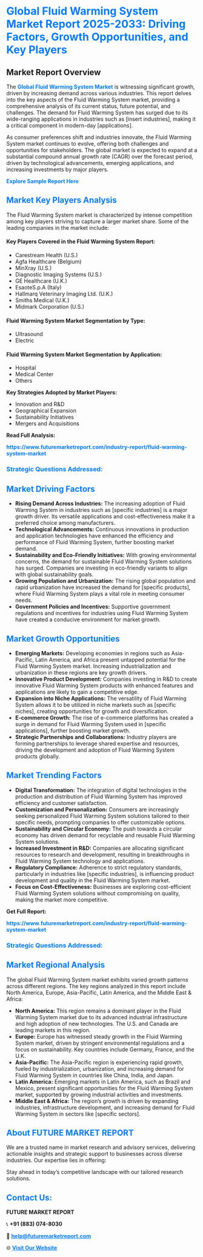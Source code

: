 <h1 style="color: #007BFF;">Global Fluid Warming System Market Report 2025-2033: Driving Factors, Growth Opportunities, and Key Players</h1>

<section id="overview">
<h2>Market Report Overview</h2>
<p>The <a href="https://www.futuremarketreport.com/industry-report/fluid-warming-system-market" style="color: #007BFF; text-decoration: none;"><strong>Global Fluid Warming System Market</strong></a> is witnessing significant growth, driven by increasing demand across various industries. This report delves into the key aspects of the Fluid Warming System market, providing a comprehensive analysis of its current status, future potential, and challenges. The demand for Fluid Warming System has surged due to its wide-ranging applications in industries such as [insert industries], making it a critical component in modern-day [applications].</p>
<p>As consumer preferences shift and industries innovate, the Fluid Warming System market continues to evolve, offering both challenges and opportunities for stakeholders. The global market is expected to expand at a substantial compound annual growth rate (CAGR) over the forecast period, driven by technological advancements, emerging applications, and increasing investments by major players.</p>
</section>

<section id="overview">
<p><a href="https://www.futuremarketreport.com/request-sample/reportId=97332" style="color: #007BFF; text-decoration: none;"><strong>Explore Sample Report Here</strong></a></p>
</section>

<section id="key-players">
<h2 style="color: #007BFF;">Market Key Players Analysis</h2>
<p>The Fluid Warming System market is characterized by intense competition among key players striving to capture a larger market share. Some of the leading companies in the market include:</p>
<h4>Key Players Covered in the Fluid Warming System Report:</h4>
<ul><li>Carestream Health (U.S.)</li><li>Agfa Healthcare (Belgium)</li><li>MinXray (U.S.)</li><li>Diagnostic Imaging Systems (U.S.)</li><li>GE Healthcare (U.K.)</li><li>EsaoteS.p.A (Italy)</li><li>Hallmarq Veterinary Imaging Ltd. (U.K.)</li><li>Smiths Medical (U.K.)</li><li>Midmark Corporation (U.S.)</li></ul>
<h4>Fluid Warming System Market Segmentation by Type:</h4>
<ul><li>Ultrasound</li><li>Electric</li></ul>

<h4>Fluid Warming System Market Segmentation by Application:</h4>
<ul><li>Hospital</li><li>Medical Center</li><li>Others</li></ul>
<p><strong>Key Strategies Adopted by Market Players:</strong></p>
<ul>
<li>Innovation and R&D</li>
<li>Geographical Expansion</li>
<li>Sustainability Initiatives</li>
<li>Mergers and Acquisitions</li>
</ul>
</section>

<section>
<p><strong>Read Full Analysis: </strong></p><a href="https://www.futuremarketreport.com/industry-report/fluid-warming-system-market" style="color: #007BFF; text-decoration: none;"><strong>https://www.futuremarketreport.com/industry-report/fluid-warming-system-market</strong></a>
<h3 style="color: #007BFF;">Strategic Questions Addressed:</h3>
</section>

<section id="driving-factors">
<h2 style="color: #007BFF;">Market Driving Factors</h2>
<ul>
<li><strong>Rising Demand Across Industries:</strong> The increasing adoption of Fluid Warming System in industries such as [specific industries] is a major growth driver. Its versatile applications and cost-effectiveness make it a preferred choice among manufacturers.</li>
<li><strong>Technological Advancements:</strong> Continuous innovations in production and application technologies have enhanced the efficiency and performance of Fluid Warming System, further boosting market demand.</li>
<li><strong>Sustainability and Eco-Friendly Initiatives:</strong> With growing environmental concerns, the demand for sustainable Fluid Warming System solutions has surged. Companies are investing in eco-friendly variants to align with global sustainability goals.</li>
<li><strong>Growing Population and Urbanization:</strong> The rising global population and rapid urbanization have increased the demand for [specific products], where Fluid Warming System plays a vital role in meeting consumer needs.</li>
<li><strong>Government Policies and Incentives:</strong> Supportive government regulations and incentives for industries using Fluid Warming System have created a conducive environment for market growth.</li>
</ul>
</section>

<section id="growth-opportunities">
<h2 style="color: #007BFF;">Market Growth Opportunities</h2>
<ul>
<li><strong>Emerging Markets:</strong> Developing economies in regions such as Asia-Pacific, Latin America, and Africa present untapped potential for the Fluid Warming System market. Increasing industrialization and urbanization in these regions are key growth drivers.</li>
<li><strong>Innovative Product Development:</strong> Companies investing in R&D to create innovative Fluid Warming System products with enhanced features and applications are likely to gain a competitive edge.</li>
<li><strong>Expansion into Niche Applications:</strong> The versatility of Fluid Warming System allows it to be utilized in niche markets such as [specific niches], creating opportunities for growth and diversification.</li>
<li><strong>E-commerce Growth:</strong> The rise of e-commerce platforms has created a surge in demand for Fluid Warming System used in [specific applications], further boosting market growth.</li>
<li><strong>Strategic Partnerships and Collaborations:</strong> Industry players are forming partnerships to leverage shared expertise and resources, driving the development and adoption of Fluid Warming System products globally.</li>
</ul>
</section>

<section id="trending-factors">
<h2 style="color: #007BFF;">Market Trending Factors</h2>
<ul>
<li><strong>Digital Transformation:</strong> The integration of digital technologies in the production and distribution of Fluid Warming System has improved efficiency and customer satisfaction.</li>
<li><strong>Customization and Personalization:</strong> Consumers are increasingly seeking personalized Fluid Warming System solutions tailored to their specific needs, prompting companies to offer customizable options.</li>
<li><strong>Sustainability and Circular Economy:</strong> The push towards a circular economy has driven demand for recyclable and reusable Fluid Warming System solutions.</li>
<li><strong>Increased Investment in R&D:</strong> Companies are allocating significant resources to research and development, resulting in breakthroughs in Fluid Warming System technology and applications.</li>
<li><strong>Regulatory Compliance:</strong> Adherence to strict regulatory standards, particularly in industries like [specific industries], is influencing product development and quality in the Fluid Warming System market.</li>
<li><strong>Focus on Cost-Effectiveness:</strong> Businesses are exploring cost-efficient Fluid Warming System solutions without compromising on quality, making the market more competitive.</li>
</ul>
</section>

<section>
<p><strong>Get Full Report: </strong></p><a href="https://www.futuremarketreport.com/industry-report/fluid-warming-system-market" style="color: #007BFF; text-decoration: none;"><strong>https://www.futuremarketreport.com/industry-report/fluid-warming-system-market</strong></a>
<h3 style="color: #007BFF;">Strategic Questions Addressed:</h3>
</section>


<section id="regional-analysis">
<h2 style="color: #007BFF;">Market Regional Analysis</h2>
<p>The global Fluid Warming System market exhibits varied growth patterns across different regions. The key regions analyzed in this report include North America, Europe, Asia-Pacific, Latin America, and the Middle East & Africa:</p>
<ul>
<li><strong>North America:</strong> This region remains a dominant player in the Fluid Warming System market due to its advanced industrial infrastructure and high adoption of new technologies. The U.S. and Canada are leading markets in this region.</li>
<li><strong>Europe:</strong> Europe has witnessed steady growth in the Fluid Warming System market, driven by stringent environmental regulations and a focus on sustainability. Key countries include Germany, France, and the U.K.</li>
<li><strong>Asia-Pacific:</strong> The Asia-Pacific region is experiencing rapid growth, fueled by industrialization, urbanization, and increasing demand for Fluid Warming System in countries like China, India, and Japan.</li>
<li><strong>Latin America:</strong> Emerging markets in Latin America, such as Brazil and Mexico, present significant opportunities for the Fluid Warming System market, supported by growing industrial activities and investments.</li>
<li><strong>Middle East & Africa:</strong> The region’s growth is driven by expanding industries, infrastructure development, and increasing demand for Fluid Warming System in sectors like [specific sectors].</li>
</ul>
</section>

<footer>
<h2 style="color: #007BFF;">About FUTURE MARKET REPORT</h2>
<p>We are a trusted name in market research and advisory services, delivering actionable insights and strategic support to businesses across diverse industries. Our expertise lies in offering:</p>

<p>Stay ahead in today’s competitive landscape with our tailored research solutions.</p>

<h2 style="color: #007BFF;">Contact Us:</h2>
<p><strong>FUTURE MARKET REPORT</strong></p>
<p>📞 <strong>+91 (883) 074-8030</strong></p>
<p>📧 <strong><a href="mailto:help@futuremarketreport.com" style="color: #007BFF;">help@futuremarketreport.com</a></strong></p>
<p>🌐 <strong><a href="https://www.futuremarketreport.com/" style="color: #007BFF;">Visit Our Website</a></strong></p>
</footer>